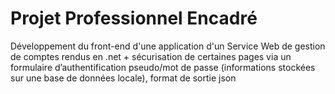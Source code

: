 # Projet Professionnel Encadré
Développement du front-end d'une application d'un Service Web de gestion de comptes rendus en .net + sécurisation de certaines pages via un formulaire d’authentification pseudo/mot de passe (informations stockées sur une base de données locale), format de sortie json
